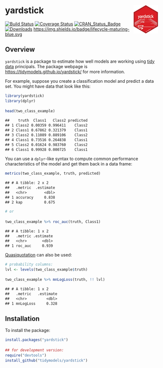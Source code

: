 
# yardstick <img src="man/figures/yardstick_hex_thumb.png" align="right" />

[![Build
Status](https://travis-ci.org/tidymodels/yardstick.svg?branch=master)](https://travis-ci.org/tidymodels/yardstick)
[![Coverage
Status](https://img.shields.io/codecov/c/github/tidymodels/yardstick/master.svg)](https://codecov.io/github/tidymodels/yardstick?branch=master)
[![CRAN\_Status\_Badge](http://www.r-pkg.org/badges/version/yardstick)](http://cran.rstudio.com/package=yardstick)
[![Downloads](http://cranlogs.r-pkg.org/badges/yardstick)](http://cran.rstudio.com/package=yardstick)
<https://img.shields.io/badge/lifecycle-maturing-blue.svg>

## Overview

`yardstick` is a package to estimate how well models are working using
[tidy data](https://www.jstatsoft.org/article/view/v059i10) principals.
The package webpage is <https://tidymodels.github.io/yardstick/> for
more information.

For example, suppose you create a classification model and predict a
data set. You might have data that look like this:

``` r
library(yardstick)
library(dplyr)

head(two_class_example)
```

    ##    truth  Class1   Class2 predicted
    ## 1 Class2 0.00359 0.996411    Class2
    ## 2 Class1 0.67862 0.321379    Class1
    ## 3 Class2 0.11089 0.889106    Class2
    ## 4 Class1 0.73516 0.264838    Class1
    ## 5 Class2 0.01624 0.983760    Class2
    ## 6 Class1 0.99928 0.000725    Class1

You can use a `dplyr`-like syntax to compute common performance
characteristics of the model and get them back in a data frame:

``` r
metrics(two_class_example, truth, predicted)
```

    ## # A tibble: 2 x 2
    ##   .metric  .estimate
    ##   <chr>        <dbl>
    ## 1 accuracy     0.838
    ## 2 kap          0.675

``` r
# or 

two_class_example %>% roc_auc(truth, Class1)
```

    ## # A tibble: 1 x 2
    ##   .metric .estimate
    ##   <chr>       <dbl>
    ## 1 roc_auc     0.939

[Quasiquotation](http://rlang.tidyverse.org/reference/quasiquotation.html)
can also be used:

``` r
# probability columns:
lvl <- levels(two_class_example$truth)

two_class_example %>% mnLogLoss(truth, !! lvl)
```

    ## # A tibble: 1 x 2
    ##   .metric   .estimate
    ##   <chr>         <dbl>
    ## 1 mnLogLoss     0.328

## Installation

To install the package:

``` r
install.packages("yardstick")

## for development version:
require("devtools")
install_github("tidymodels/yardstick")
```
